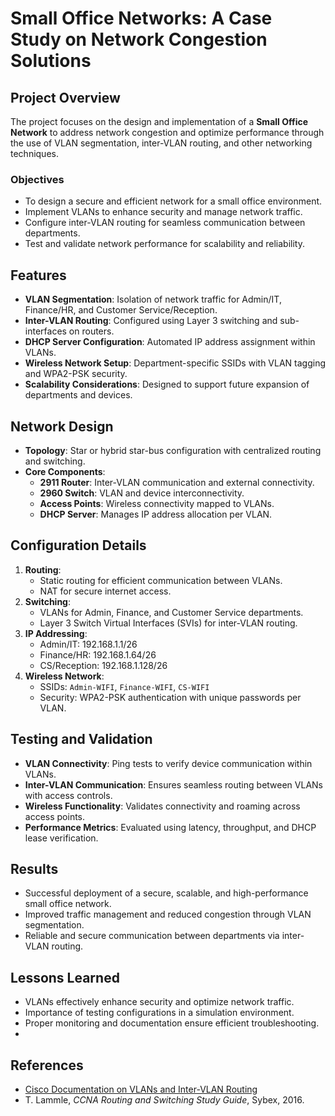 # Small Office Networks: A Case Study on Network Congestion Solutions

## Project Overview

The project focuses on the design and implementation of a **Small Office Network** to address network congestion and optimize performance through the use of VLAN segmentation, inter-VLAN routing, and other networking techniques.

### Objectives
- To design a secure and efficient network for a small office environment.
- Implement VLANs to enhance security and manage network traffic.
- Configure inter-VLAN routing for seamless communication between departments.
- Test and validate network performance for scalability and reliability.

## Features
- **VLAN Segmentation**: Isolation of network traffic for Admin/IT, Finance/HR, and Customer Service/Reception.
- **Inter-VLAN Routing**: Configured using Layer 3 switching and sub-interfaces on routers.
- **DHCP Server Configuration**: Automated IP address assignment within VLANs.
- **Wireless Network Setup**: Department-specific SSIDs with VLAN tagging and WPA2-PSK security.
- **Scalability Considerations**: Designed to support future expansion of departments and devices.

## Network Design

- **Topology**: Star or hybrid star-bus configuration with centralized routing and switching.
- **Core Components**:
  - **2911 Router**: Inter-VLAN communication and external connectivity.
  - **2960 Switch**: VLAN and device interconnectivity.
  - **Access Points**: Wireless connectivity mapped to VLANs.
  - **DHCP Server**: Manages IP address allocation per VLAN.

## Configuration Details
1. **Routing**:
   - Static routing for efficient communication between VLANs.
   - NAT for secure internet access.
2. **Switching**:
   - VLANs for Admin, Finance, and Customer Service departments.
   - Layer 3 Switch Virtual Interfaces (SVIs) for inter-VLAN routing.
3. **IP Addressing**:
   - Admin/IT: 192.168.1.1/26
   - Finance/HR: 192.168.1.64/26
   - CS/Reception: 192.168.1.128/26
4. **Wireless Network**:
   - SSIDs: `Admin-WIFI`, `Finance-WIFI`, `CS-WIFI`
   - Security: WPA2-PSK authentication with unique passwords per VLAN.

## Testing and Validation
- **VLAN Connectivity**: Ping tests to verify device communication within VLANs.
- **Inter-VLAN Communication**: Ensures seamless routing between VLANs with access controls.
- **Wireless Functionality**: Validates connectivity and roaming across access points.
- **Performance Metrics**: Evaluated using latency, throughput, and DHCP lease verification.

## Results
- Successful deployment of a secure, scalable, and high-performance small office network.
- Improved traffic management and reduced congestion through VLAN segmentation.
- Reliable and secure communication between departments via inter-VLAN routing.

## Lessons Learned
- VLANs effectively enhance security and optimize network traffic.
- Importance of testing configurations in a simulation environment.
- Proper monitoring and documentation ensure efficient troubleshooting.
- 
## References
- [Cisco Documentation on VLANs and Inter-VLAN Routing](https://www.cisco.com/c/en/us/support/docs/lan-switching/inter-vlan-routing/41860-howto-L3-intervlanrouting.html)
- T. Lammle, *CCNA Routing and Switching Study Guide*, Sybex, 2016.
